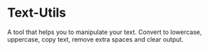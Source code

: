 # Text-Utils
A tool that helps you to manipulate your text. Convert to lowercase, uppercase, copy text, remove extra spaces and clear output.
